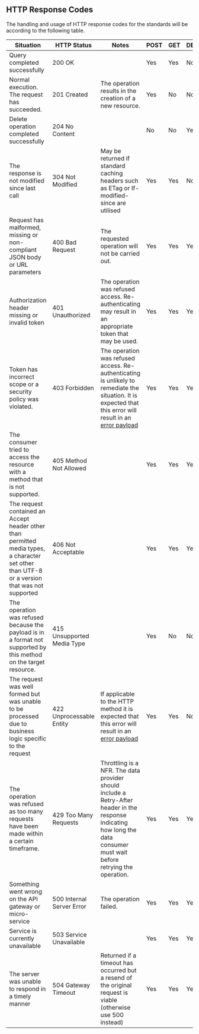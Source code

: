 ## HTTP Response Codes

The handling and usage of HTTP response codes for the standards will be according to the following table.

Situation | HTTP Status | Notes | POST | GET | DELETE
----------|-------------|-------|------|-----|-------
Query completed successfully | 200 OK | | Yes | Yes | No
Normal execution. The request has succeeded. | 201 Created | The operation results in the creation of a new resource. | Yes | No | No
Delete operation completed successfully | 204 No Content | | No | No | Yes
The response is not modified since last call | 304 Not Modified | May be returned if standard caching headers such as ETag or If-modified-since are utilised | Yes | Yes | No
Request has malformed, missing or non-compliant JSON body or URL parameters | 400 Bad Request | The requested operation will not be carried out. | Yes | Yes | Yes
Authorization header missing or invalid token | 401 Unauthorized | The operation was refused access. Re-authenticating may result in an appropriate token that may be used. | Yes | Yes | Yes
Token has incorrect scope or a security policy was violated. | 403 Forbidden | The operation was refused access. Re-authenticating is unlikely to remediate the situation. It is expected that this error will result in an [error payload](#error_payload) | Yes | Yes | Yes
The consumer tried to access the resource with a method that is not supported. | 405 Method Not Allowed |  | Yes | Yes | Yes
The request contained an Accept header other than permitted media types, a character set other than UTF-8 or a version that was not supported | 406 Not Acceptable |  | Yes | Yes | Yes
The operation was refused because the payload is in a format not supported by this method on the target resource. | 415 Unsupported Media Type |  | Yes | No | No
The request was well formed but was unable to be processed due to business logic specific to the request | 422 Unprocessable Entity | If applicable to the HTTP method it is expected that this error will result in an [error payload](#error_payload) | Yes | Yes | No
The operation was refused as too many requests have been made within a certain timeframe. | 429 Too Many Requests | Throttling is a NFR. The data provider should include a Retry-After header in the response indicating how long the data consumer must wait before retrying the operation. | Yes | Yes | Yes
Something went wrong on the API gateway or micro-service | 500 Internal Server Error | The operation failed. | Yes | Yes | Yes
Service is currently unavailable | 503 Service Unavailable | | Yes | Yes | Yes
The server was unable to respond in a timely manner | 504 Gateway Timeout | Returned if a timeout has occurred but a resend of the original request is viable (otherwise use 500 instead) | Yes | Yes | Yes
